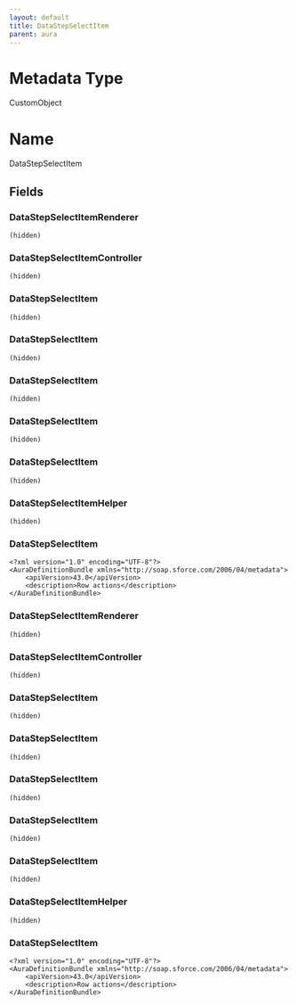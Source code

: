 ```yaml
---
layout: default
title: DataStepSelectItem
parent: aura
---
```

# Metadata Type
CustomObject

# Name
DataStepSelectItem
## Fields
### DataStepSelectItemRenderer

```
(hidden)
```
### DataStepSelectItemController

```
(hidden)
```
### DataStepSelectItem

```
(hidden)
```
### DataStepSelectItem

```
(hidden)
```
### DataStepSelectItem

```
(hidden)
```
### DataStepSelectItem

```
(hidden)
```
### DataStepSelectItem

```
(hidden)
```
### DataStepSelectItemHelper

```
(hidden)
```
### DataStepSelectItem

```
<?xml version="1.0" encoding="UTF-8"?>
<AuraDefinitionBundle xmlns="http://soap.sforce.com/2006/04/metadata">
    <apiVersion>43.0</apiVersion>
    <description>Row actions</description>
</AuraDefinitionBundle>
```
### DataStepSelectItemRenderer

```
(hidden)
```
### DataStepSelectItemController

```
(hidden)
```
### DataStepSelectItem

```
(hidden)
```
### DataStepSelectItem

```
(hidden)
```
### DataStepSelectItem

```
(hidden)
```
### DataStepSelectItem

```
(hidden)
```
### DataStepSelectItem

```
(hidden)
```
### DataStepSelectItemHelper

```
(hidden)
```
### DataStepSelectItem

```
<?xml version="1.0" encoding="UTF-8"?>
<AuraDefinitionBundle xmlns="http://soap.sforce.com/2006/04/metadata">
    <apiVersion>43.0</apiVersion>
    <description>Row actions</description>
</AuraDefinitionBundle>
```
